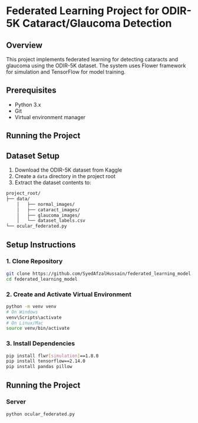 # Federated Learning Project for ODIR-5K Cataract/Glaucoma Detection

## Overview
This project implements federated learning for detecting cataracts and glaucoma using the ODIR-5K dataset. The system uses Flower framework for simulation and TensorFlow for model training.

## Prerequisites
- Python 3.x
- Git
- Virtual environment manager

## Running the Project

## Dataset Setup
1. Download the ODIR-5K dataset from Kaggle
2. Create a `data` directory in the project root
3. Extract the dataset contents to:
```bash
project_root/
├── data/
    │   ├── normal_images/
    │   ├── cataract_images/
    │   ├── glaucoma_images/
    │   └── dataset_labels.csv
└── ocular_federated.py
```
## Setup Instructions

### 1. Clone Repository
```bash
git clone https://github.com/SyedAfzalHussain/federated_learning_model.git
cd federated_learning_model
```

### 2. Create and Activate Virtual Environment
```bash
python -m venv venv
# On Windows
venv\Scripts\activate
# On Linux/Mac
source venv/bin/activate
```

### 3. Install Dependencies
```bash
pip install flwr[simulation]==1.8.0
pip install tensorflow==2.14.0
pip install pandas pillow
```


## Running the Project

### Server
```bash
python ocular_federated.py

